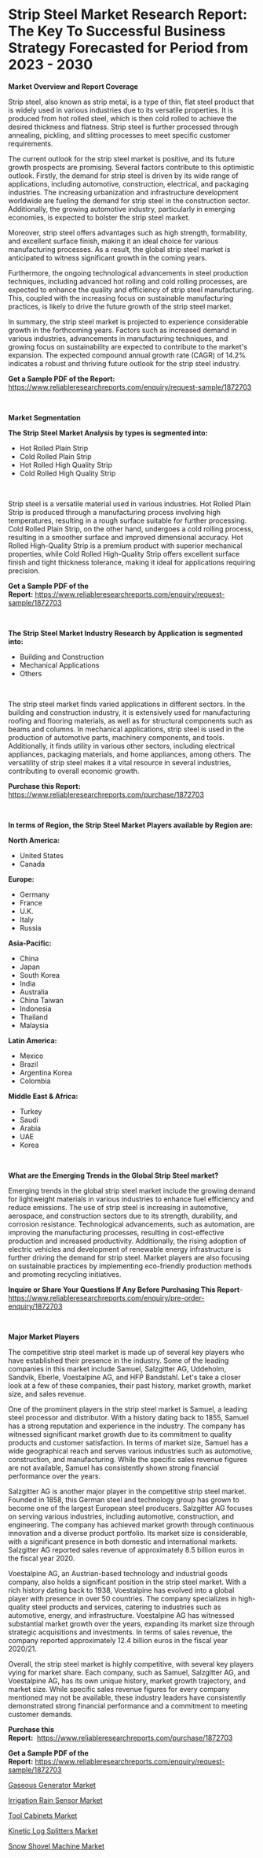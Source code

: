 <p><h1>Strip Steel Market Research Report: The Key To Successful Business Strategy Forecasted for Period from 2023 - 2030</h1></p><p><strong>Market Overview and Report Coverage</strong></p>
<p><p>Strip steel, also known as strip metal, is a type of thin, flat steel product that is widely used in various industries due to its versatile properties. It is produced from hot rolled steel, which is then cold rolled to achieve the desired thickness and flatness. Strip steel is further processed through annealing, pickling, and slitting processes to meet specific customer requirements.</p><p>The current outlook for the strip steel market is positive, and its future growth prospects are promising. Several factors contribute to this optimistic outlook. Firstly, the demand for strip steel is driven by its wide range of applications, including automotive, construction, electrical, and packaging industries. The increasing urbanization and infrastructure development worldwide are fueling the demand for strip steel in the construction sector. Additionally, the growing automotive industry, particularly in emerging economies, is expected to bolster the strip steel market.</p><p>Moreover, strip steel offers advantages such as high strength, formability, and excellent surface finish, making it an ideal choice for various manufacturing processes. As a result, the global strip steel market is anticipated to witness significant growth in the coming years.</p><p>Furthermore, the ongoing technological advancements in steel production techniques, including advanced hot rolling and cold rolling processes, are expected to enhance the quality and efficiency of strip steel manufacturing. This, coupled with the increasing focus on sustainable manufacturing practices, is likely to drive the future growth of the strip steel market.</p><p>In summary, the strip steel market is projected to experience considerable growth in the forthcoming years. Factors such as increased demand in various industries, advancements in manufacturing techniques, and growing focus on sustainability are expected to contribute to the market's expansion. The expected compound annual growth rate (CAGR) of 14.2% indicates a robust and thriving future outlook for the strip steel industry.</p></p>
<p><strong>Get a Sample PDF of the Report:</strong> <a href="https://www.reliableresearchreports.com/enquiry/request-sample/1872703">https://www.reliableresearchreports.com/enquiry/request-sample/1872703</a></p>
<p>&nbsp;</p>
<p><strong>Market Segmentation</strong></p>
<p><strong>The Strip Steel Market Analysis by types is segmented into:</strong></p>
<p><ul><li>Hot Rolled Plain Strip</li><li>Cold Rolled Plain Strip</li><li>Hot Rolled High Quality Strip</li><li>Cold Rolled High Quality Strip</li></ul></p>
<p>&nbsp;</p>
<p><p>Strip steel is a versatile material used in various industries. Hot Rolled Plain Strip is produced through a manufacturing process involving high temperatures, resulting in a rough surface suitable for further processing. Cold Rolled Plain Strip, on the other hand, undergoes a cold rolling process, resulting in a smoother surface and improved dimensional accuracy. Hot Rolled High-Quality Strip is a premium product with superior mechanical properties, while Cold Rolled High-Quality Strip offers excellent surface finish and tight thickness tolerance, making it ideal for applications requiring precision.</p></p>
<p><strong>Get a Sample PDF of the Report:</strong>&nbsp;<a href="https://www.reliableresearchreports.com/enquiry/request-sample/1872703">https://www.reliableresearchreports.com/enquiry/request-sample/1872703</a></p>
<p>&nbsp;</p>
<p><strong>The Strip Steel Market Industry Research by Application is segmented into:</strong></p>
<p><ul><li>Building and Construction</li><li>Mechanical Applications</li><li>Others</li></ul></p>
<p>&nbsp;</p>
<p><p>The strip steel market finds varied applications in different sectors. In the building and construction industry, it is extensively used for manufacturing roofing and flooring materials, as well as for structural components such as beams and columns. In mechanical applications, strip steel is used in the production of automotive parts, machinery components, and tools. Additionally, it finds utility in various other sectors, including electrical appliances, packaging materials, and home appliances, among others. The versatility of strip steel makes it a vital resource in several industries, contributing to overall economic growth.</p></p>
<p><strong>Purchase this Report:</strong>&nbsp; <a href="https://www.reliableresearchreports.com/purchase/1872703">https://www.reliableresearchreports.com/purchase/1872703</a></p>
<p>&nbsp;</p>
<p><strong>In terms of Region, the Strip Steel Market Players available by Region are:</strong></p>
<p>
    <p> <strong> North America: </strong>
        <ul>
            <li>United States</li>
            <li>Canada</li>
        </ul>
        </p> 
    <p> <strong> Europe: </strong>
        <ul>
            <li>Germany</li>
            <li>France</li>
            <li>U.K.</li>
            <li>Italy</li>
            <li>Russia</li>
        </ul>
        </p> 
    <p> <strong> Asia-Pacific: </strong>
        <ul>
            <li>China</li>
            <li>Japan</li>
            <li>South Korea</li>
            <li>India</li>
            <li>Australia</li>
            <li>China Taiwan</li>
            <li>Indonesia</li>
            <li>Thailand</li>
            <li>Malaysia</li>
        </ul>
        </p> 
    <p> <strong> Latin America: </strong>
        <ul>
            <li>Mexico</li>
            <li>Brazil</li>
            <li>Argentina Korea</li>
            <li>Colombia</li>
        </ul>
        </p> 
    <p> <strong> Middle East & Africa: </strong>
        <ul>
            <li>Turkey</li>
            <li>Saudi</li>
            <li>Arabia</li>
            <li>UAE</li>
            <li>Korea</li>
        </ul>
    </p>
    </p>
<p>&nbsp;</p>
<p><strong>What are the Emerging Trends in the Global Strip Steel market?</strong></p>
<p><p>Emerging trends in the global strip steel market include the growing demand for lightweight materials in various industries to enhance fuel efficiency and reduce emissions. The use of strip steel is increasing in automotive, aerospace, and construction sectors due to its strength, durability, and corrosion resistance. Technological advancements, such as automation, are improving the manufacturing processes, resulting in cost-effective production and increased productivity. Additionally, the rising adoption of electric vehicles and development of renewable energy infrastructure is further driving the demand for strip steel. Market players are also focusing on sustainable practices by implementing eco-friendly production methods and promoting recycling initiatives.</p></p>
<p><strong>Inquire or Share Your Questions If Any Before Purchasing This Report</strong>- <a href="https://www.reliableresearchreports.com/enquiry/pre-order-enquiry/1872703">https://www.reliableresearchreports.com/enquiry/pre-order-enquiry/1872703</a></p>
<p>&nbsp;</p>
<p><strong>Major Market Players</strong></p>
<p><p>The competitive strip steel market is made up of several key players who have established their presence in the industry. Some of the leading companies in this market include Samuel, Salzgitter AG, Uddeholm, Sandvik, Eberle, Voestalpine AG, and HFP Bandstahl. Let's take a closer look at a few of these companies, their past history, market growth, market size, and sales revenue.</p><p>One of the prominent players in the strip steel market is Samuel, a leading steel processor and distributor. With a history dating back to 1855, Samuel has a strong reputation and experience in the industry. The company has witnessed significant market growth due to its commitment to quality products and customer satisfaction. In terms of market size, Samuel has a wide geographical reach and serves various industries such as automotive, construction, and manufacturing. While the specific sales revenue figures are not available, Samuel has consistently shown strong financial performance over the years.</p><p>Salzgitter AG is another major player in the competitive strip steel market. Founded in 1858, this German steel and technology group has grown to become one of the largest European steel producers. Salzgitter AG focuses on serving various industries, including automotive, construction, and engineering. The company has achieved market growth through continuous innovation and a diverse product portfolio. Its market size is considerable, with a significant presence in both domestic and international markets. Salzgitter AG reported sales revenue of approximately 8.5 billion euros in the fiscal year 2020.</p><p>Voestalpine AG, an Austrian-based technology and industrial goods company, also holds a significant position in the strip steel market. With a rich history dating back to 1938, Voestalpine has evolved into a global player with presence in over 50 countries. The company specializes in high-quality steel products and services, catering to industries such as automotive, energy, and infrastructure. Voestalpine AG has witnessed substantial market growth over the years, expanding its market size through strategic acquisitions and investments. In terms of sales revenue, the company reported approximately 12.4 billion euros in the fiscal year 2020/21.</p><p>Overall, the strip steel market is highly competitive, with several key players vying for market share. Each company, such as Samuel, Salzgitter AG, and Voestalpine AG, has its own unique history, market growth trajectory, and market size. While specific sales revenue figures for every company mentioned may not be available, these industry leaders have consistently demonstrated strong financial performance and a commitment to meeting customer demands.</p></p>
<p><strong>Purchase this Report:</strong>&nbsp;&nbsp;<a href="https://www.reliableresearchreports.com/purchase/1872703">https://www.reliableresearchreports.com/purchase/1872703</a></p>
<p></p>
<p><strong>Get a Sample PDF of the Report:</strong>&nbsp;<a href="https://www.reliableresearchreports.com/enquiry/request-sample/1872703">https://www.reliableresearchreports.com/enquiry/request-sample/1872703</a></p>
<p><p><a href="https://medium.com/@andem140256/gaseous-generator-nbsp-market-focuses-on-market-share-size-and-projected-forecast-till-2030-d5f21a25c14f">Gaseous Generator Market</a></p><p><a href="https://medium.com/@mariad13206/irrigation-rain-sensor-market-size-reveals-the-best-marketing-channels-in-global-industry-2e5c01c81115">Irrigation Rain Sensor Market</a></p><p><a href="https://medium.com/@nathanl41025/tool-cabinets-market-size-reveals-the-best-marketing-channels-in-global-industry-f2b64a81e716">Tool Cabinets Market</a></p><p><a href="https://medium.com/@rosm15203/decoding-kinetic-log-splitters-market-metrics-market-share-trends-and-growth-patterns-14d80ce9242e">Kinetic Log Splitters Market</a></p><p><a href="https://medium.com/@maryg156987/snow-shovel-machine-market-trends-and-market-analysis-forecasted-for-period-2023-2030-86d29975863c">Snow Shovel Machine Market</a></p></p>